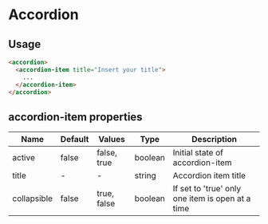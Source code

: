 # Accordion

## Usage

```html
<accordion>
  <accordion-item title="Insert your title">
    ...
  </accordion-item>
</accordion>
```

## accordion-item properties

| Name  | Default  | Values  |  Type | Description  |
|---|---|---|---|---|
| active | false | false, true | boolean | Initial state of accordion-item
| title | - | - | string | Accordion item title
| collapsible | false | true, false | boolean | If set to 'true' only one item is open at a time


